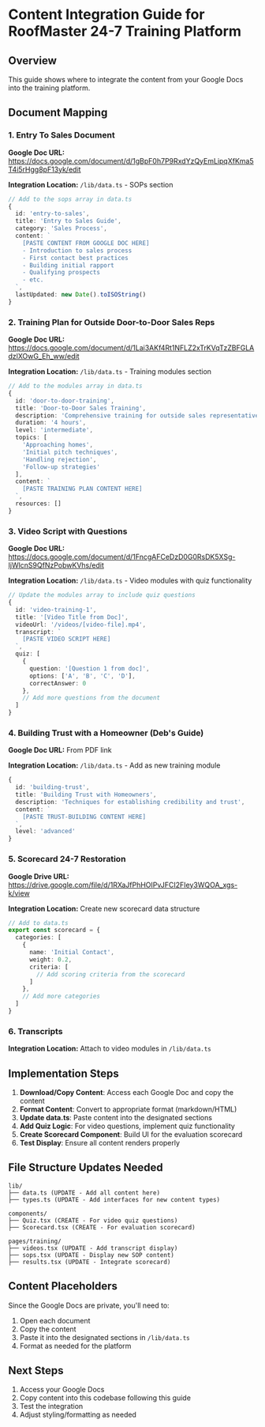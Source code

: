 # Content Integration Guide for RoofMaster 24-7 Training Platform

## Overview
This guide shows where to integrate the content from your Google Docs into the training platform.

## Document Mapping

### 1. Entry To Sales Document
**Google Doc URL:** https://docs.google.com/document/d/1gBpF0h7P9RxdYzQyEmLipqXfKma5T4i5rHgg8pF13yk/edit

**Integration Location:** `/lib/data.ts` - SOPs section
```typescript
// Add to the sops array in data.ts
{
  id: 'entry-to-sales',
  title: 'Entry to Sales Guide',
  category: 'Sales Process',
  content: `
    [PASTE CONTENT FROM GOOGLE DOC HERE]
    - Introduction to sales process
    - First contact best practices
    - Building initial rapport
    - Qualifying prospects
    - etc.
  `,
  lastUpdated: new Date().toISOString()
}
```

### 2. Training Plan for Outside Door-to-Door Sales Reps
**Google Doc URL:** https://docs.google.com/document/d/1Lai3AKf4Rt1NFLZ2xTrKVqTzZBFGLAdzlXOwG_Eh_ww/edit

**Integration Location:** `/lib/data.ts` - Training modules section
```typescript
// Add to the modules array in data.ts
{
  id: 'door-to-door-training',
  title: 'Door-to-Door Sales Training',
  description: 'Comprehensive training for outside sales representatives',
  duration: '4 hours',
  level: 'intermediate',
  topics: [
    'Approaching homes',
    'Initial pitch techniques',
    'Handling rejection',
    'Follow-up strategies'
  ],
  content: `
    [PASTE TRAINING PLAN CONTENT HERE]
  `,
  resources: []
}
```

### 3. Video Script with Questions
**Google Doc URL:** https://docs.google.com/document/d/1FncgAFCeDzD0G0RsDK5XSg-IjWlcnS9QfNzPobwKVhs/edit

**Integration Location:** `/lib/data.ts` - Video modules with quiz functionality
```typescript
// Update the modules array to include quiz questions
{
  id: 'video-training-1',
  title: '[Video Title from Doc]',
  videoUrl: '/videos/[video-file].mp4',
  transcript: `
    [PASTE VIDEO SCRIPT HERE]
  `,
  quiz: [
    {
      question: '[Question 1 from doc]',
      options: ['A', 'B', 'C', 'D'],
      correctAnswer: 0
    },
    // Add more questions from the document
  ]
}
```

### 4. Building Trust with a Homeowner (Deb's Guide)
**Google Doc URL:** From PDF link

**Integration Location:** `/lib/data.ts` - Add as new training module
```typescript
{
  id: 'building-trust',
  title: 'Building Trust with Homeowners',
  description: 'Techniques for establishing credibility and trust',
  content: `
    [PASTE TRUST-BUILDING CONTENT HERE]
  `,
  level: 'advanced'
}
```

### 5. Scorecard 24-7 Restoration
**Google Drive URL:** https://drive.google.com/file/d/1RXaJfPhHOIPvJFCI2FIey3WQOA_xgs-k/view

**Integration Location:** Create new scorecard data structure
```typescript
// Add to data.ts
export const scorecard = {
  categories: [
    {
      name: 'Initial Contact',
      weight: 0.2,
      criteria: [
        // Add scoring criteria from the scorecard
      ]
    },
    // Add more categories
  ]
}
```

### 6. Transcripts
**Integration Location:** Attach to video modules in `/lib/data.ts`

## Implementation Steps

1. **Download/Copy Content**: Access each Google Doc and copy the content
2. **Format Content**: Convert to appropriate format (markdown/HTML)
3. **Update data.ts**: Paste content into the designated sections
4. **Add Quiz Logic**: For video questions, implement quiz functionality
5. **Create Scorecard Component**: Build UI for the evaluation scorecard
6. **Test Display**: Ensure all content renders properly

## File Structure Updates Needed

```
lib/
├── data.ts (UPDATE - Add all content here)
├── types.ts (UPDATE - Add interfaces for new content types)

components/
├── Quiz.tsx (CREATE - For video quiz questions)
├── Scorecard.tsx (CREATE - For evaluation scorecard)

pages/training/
├── videos.tsx (UPDATE - Add transcript display)
├── sops.tsx (UPDATE - Display new SOP content)
├── results.tsx (UPDATE - Integrate scorecard)
```

## Content Placeholders

Since the Google Docs are private, you'll need to:
1. Open each document
2. Copy the content
3. Paste it into the designated sections in `/lib/data.ts`
4. Format as needed for the platform

## Next Steps
1. Access your Google Docs
2. Copy content into this codebase following this guide
3. Test the integration
4. Adjust styling/formatting as needed